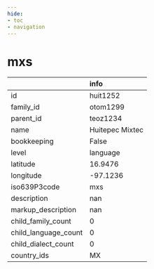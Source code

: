 ```yaml
---
hide:
- toc
- navigation
---
```

# mxs
|                      | info            |
|:---------------------|:----------------|
| id                   | huit1252        |
| family_id            | otom1299        |
| parent_id            | teoz1234        |
| name                 | Huitepec Mixtec |
| bookkeeping          | False           |
| level                | language        |
| latitude             | 16.9476         |
| longitude            | -97.1236        |
| iso639P3code         | mxs             |
| description          | nan             |
| markup_description   | nan             |
| child_family_count   | 0               |
| child_language_count | 0               |
| child_dialect_count  | 0               |
| country_ids          | MX              |